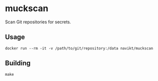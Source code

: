 # muckscan

Scan Git repositories for secrets.

## Usage

```
docker run --rm -it -v /path/to/git/repository:/data navikt/muckscan
```

## Building

```
make
```
